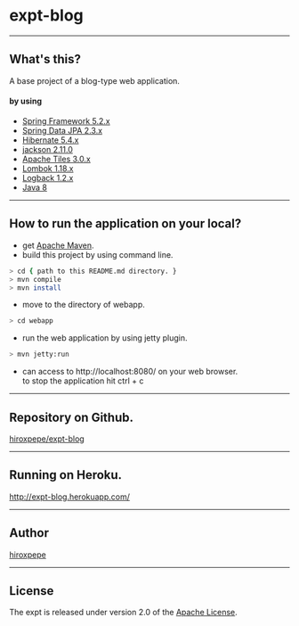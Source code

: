 # expt-blog

---
## What's this?
A base project of a blog-type web application.
#### by using  
- [Spring Framework 5.2.x](https://spring.io/projects/spring-framework)
- [Spring Data JPA 2.3.x](https://spring.io/projects/spring-data-jpa)
- [Hibernate 5.4.x](http://hibernate.org/)
- [jackson 2.11.0](https://github.com/FasterXML/jackson)
- [Apache Tiles 3.0.x](https://tiles.apache.org/)
- [Lombok 1.18.x](https://projectlombok.org/)
- [Logback 1.2.x](http://logback.qos.ch/)
- [Java 8](https://www.oracle.com/)

---
## How to run the application on your local?
- get [Apache Maven](http://maven.apache.org/).
- build this project by using command line.
```bash
> cd { path to this README.md directory. }
> mvn compile
> mvn install
```
- move to the directory of webapp.
```bash
> cd webapp
```
- run the web application by using jetty plugin.
```bash
> mvn jetty:run
```
- can access to http://localhost:8080/ on your web browser.  
to stop the application hit ctrl + c

---
## Repository on Github.
[hiroxpepe/expt-blog](https://github.com/hiroxpepe/expt-blog)

---
## Running on Heroku.
http://expt-blog.herokuapp.com/

---
## Author
[hiroxpepe](mailto:hiroxpepe@gmail.com)

---
## License
The expt is released under version 2.0 of the
[Apache License](http://www.apache.org/licenses/LICENSE-2.0).
